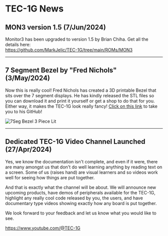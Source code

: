 # TEC-1G News

## MON3 version 1.5 (7/Jun/2024)
Monitor3 has been upgraded to version 1.5 by Brian Chiha. Get all the details here:<br>
https://github.com/MarkJelic/TEC-1G/tree/main/ROMs/MON3


--------------------------------------------------------
## 7 Segment Bezel by "Fred Nichols" (3/May/2024)

Now this is really cool! Fred Nichols has created a 3D printable Bezel that sits over the 7 segment displays. He has kindly released the STL files so you can download it and print it yourself or get a shop to do that for you. Either way, it makes the TEC-1G look really fancy! [Click on this link](https://github.com/turbo-gecko/TEC/tree/main/3D%20Printing/7%20Seg%20Bezel) to take you to his GitHub!

![7Seg Bezel 3 Piece Lit](https://github.com/MarkJelic/TEC-1G/assets/13119623/3fe65e7f-e465-46b6-b199-2ee3f1768f27)

--------------------------------------------------------
## Dedicated TEC-1G Video Channel Launched (27/Apr/2024)
Yes, we know the documentation isn't complete, and even if it were, there are many amongst us that don't do well learning anything by reading text on a screen. Some of us (raises hand) are visual learners and so videos work well for seeing how things are put together.

And that is exactly what the channel will be about. We will announce new upcoming products, have demos of peripherals available for the TEC-1G, highlight any really cool code released by you, the users, and have documentary type videos showing exactly how any board is put together.

We look forward to your feedback and let us know what you would like to see.

https://www.youtube.com/@TEC-1G
